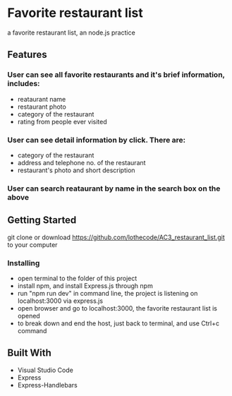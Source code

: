 # Favorite restaurant list
a favorite restaurant list, an node.js practice

##	Features
###  User can see all favorite restaurants and it's brief information, includes:
- reataurant name
- restaurant photo
- category of the restaurant
- rating from people ever visited
###  User can see detail information by click. There are:
- category of the restaurant
- address and telephone no. of the restaurant
- restaurant's photo and short description 
###  User can search reataurant by name in the search box on the above

##	Getting Started
git clone or download https://github.com/lothecode/AC3_restaurant_list.git to your computer


###	Installing
- open terminal to the folder of this project
- install npm, and install Express.js through npm
- run "npm run dev" in command line, the project is listening on localhost:3000 via express.js
- open browser and go to localhost:3000, the favorite restaurant list is opened
- to break down and end the host, just back to terminal, and use Ctrl+c command

##  Built With
- Visual Studio Code
- Express 
- Express-Handlebars

